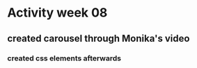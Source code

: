 # Activity week 08

## created carousel through Monika's video

### created css elements afterwards

